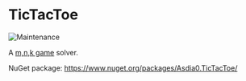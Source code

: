 # TicTacToe

![Maintenance](https://img.shields.io/badge/Maintained%3F-no-red.svg)

A [m,n,k game](https://en.wikipedia.org/wiki/M,n,k-game) solver.

NuGet package: https://www.nuget.org/packages/Asdia0.TicTacToe/
